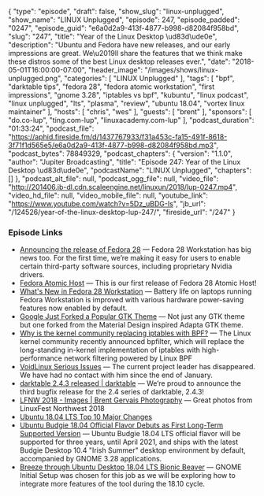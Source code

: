 {
  "type": "episode",
  "draft": false,
  "show_slug": "linux-unplugged",
  "show_name": "LINUX Unplugged",
  "episode": 247,
  "episode_padded": "0247",
  "episode_guid": "e6a0d2a9-413f-4877-b998-d82084f958bd",
  "slug": "247",
  "title": "Year of the Linux Desktop \ud83d\ude0e",
  "description": "Ubuntu and Fedora have new releases, and our early impressions are great. We\u2019ll share the features that we think make these distros some of the best Linux desktop releases ever.",
  "date": "2018-05-01T16:00:00-07:00",
  "header_image": "/images/shows/linux-unplugged.png",
  "categories": [
    "LINUX Unplugged"
  ],
  "tags": [
    "bpf",
    "darktable tips",
    "fedora 28",
    "fedora atomic workstation",
    "first impressions",
    "gnome 3.28",
    "iptables vs bpf",
    "kubuntu",
    "linux podcast",
    "linux unplugged",
    "lts",
    "plasma",
    "review",
    "ubuntu 18.04",
    "vortex linux maintainer"
  ],
  "hosts": [
    "chris",
    "wes"
  ],
  "guests": [
    "brent"
  ],
  "sponsors": [
    "do.co-lup",
    "ting.com-lup",
    "linuxacademy.com-lup"
  ],
  "podcast_duration": "01:33:24",
  "podcast_file": "https://aphid.fireside.fm/d/1437767933/f31a453c-fa15-491f-8618-3f71f1d565e5/e6a0d2a9-413f-4877-b998-d82084f958bd.mp3",
  "podcast_bytes": 78849329,
  "podcast_chapters": {
    "version": "1.1.0",
    "author": "Jupiter Broadcasting",
    "title": "Episode 247: Year of the Linux Desktop \ud83d\ude0e",
    "podcastName": "LINUX Unplugged",
    "chapters": []
  },
  "podcast_alt_file": null,
  "podcast_ogg_file": null,
  "video_file": "http://201406.jb-dl.cdn.scaleengine.net/linuxun/2018/lup-0247.mp4",
  "video_hd_file": null,
  "video_mobile_file": null,
  "youtube_link": "https://www.youtube.com/watch?v=5Dz_uBDG-Is",
  "jb_url": "/124526/year-of-the-linux-desktop-lup-247/",
  "fireside_url": "/247"
}


### Episode Links

  * [Announcing the release of Fedora 28](https://fedoramagazine.org/announcing-fedora-28/ "Announcing the release of Fedora 28") — Fedora 28 Workstation has big news too. For the first time, we’re making it easy for users to enable certain third-party software sources, including proprietary Nvidia drivers. 
  * [Fedora Atomic Host](https://lists.projectatomic.io/projectatomic-archives/atomic-devel/2018-May/msg00001.html "Fedora Atomic Host") — This is our first release of Fedora 28 Atomic Host!
  * [What's New in Fedora 28 Workstation](https://fedoramagazine.org/whats-new-fedora-28-workstation/ "What's New in Fedora 28 Workstation") — Battery life on laptops running Fedora Workstation is improved with various hardware power-saving features now enabled by default. 
  * [Google Just Forked a Popular GTK Theme](https://www.omgubuntu.co.uk/2018/04/google-forks-adapta-gtk-theme "Google Just Forked a Popular GTK Theme") — Not just any GTK theme but one forked from the Material Design inspired Adapta GTK theme.
  * [Why is the kernel community replacing iptables with BPF?](https://cilium.io/blog/2018/04/17/why-is-the-kernel-community-replacing-iptables/ "Why is the kernel community replacing iptables with BPF?") — The Linux kernel community recently announced bpfilter, which will replace the long-standing in-kernel implementation of iptables with high-performance network filtering powered by Linux BPF
  * [VoidLinux Serious Issues](https://www.voidlinux.eu/news/2018/05/serious-issues.html "VoidLinux Serious Issues") — The current project leader has disappeared. We have had no contact with him since the end of January.
  * [darktable 2.4.3 released | darktable](https://www.darktable.org/2018/04/darktable-243-released/ "darktable 2.4.3 released | darktable") — We’re proud to announce the third bugfix release for the 2.4 series of darktable, 2.4.3!
  * [LFNW 2018 - Images | Brent Gervais Photography](https://brentgervais.photoshelter.com/gallery/LFNW-2018/G0000.ATcpPbYvGM/C0000aVOKeUbA2Os "LFNW 2018 - Images | Brent Gervais Photography") — Great photos from LinuxFest Northwest 2018
  * [Ubuntu 18.04 LTS Top 10 Major Changes](https://www.linuxnov.com/ubuntu-18-04-lts-bionic-beaver-has-been-released-top-10-major-changes/ "Ubuntu 18.04 LTS Top 10 Major Changes")
  * [Ubuntu Budgie 18.04 Official Flavor Debuts as First Long-Term Supported Version](https://news.softpedia.com/news/ubuntu-budgie-18-04-official-flavor-debuts-as-first-long-term-supported-version-520869.shtml "Ubuntu Budgie 18.04 Official Flavor Debuts as First Long-Term Supported Version") — Ubuntu Budgie 18.04 LTS official flavor will be supported for three years, until April 2021, and ships with the latest Budgie Desktop 10.4 "Irish Summer" desktop environment by default, accompanied by GNOME 3.28 applications.
  * [Breeze through Ubuntu Desktop 18.04 LTS Bionic Beaver](https://insights.ubuntu.com/2018/04/27/breeze-through-ubuntu-desktop-18-04-lts-bionic-beaver "Breeze through Ubuntu Desktop 18.04 LTS Bionic Beaver") — GNOME Initial Setup was chosen for this job as we will be exploring how to integrate more features of the tool during the 18.10 cycle.


